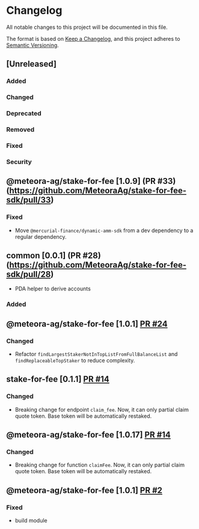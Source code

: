 # Changelog

All notable changes to this project will be documented in this file.

The format is based on [Keep a Changelog](https://keepachangelog.com/en/1.0.0/),
and this project adheres to [Semantic Versioning](https://semver.org/spec/v2.0.0.html).

## [Unreleased]

### Added

### Changed

### Deprecated

### Removed

### Fixed

### Security

## @meteora-ag/stake-for-fee [1.0.9] (PR #33)(https://github.com/MeteoraAg/stake-for-fee-sdk/pull/33)

### Fixed

- Move `@mercurial-finance/dynamic-amm-sdk` from a dev dependency to a regular dependency.

## common [0.0.1] (PR #28)(https://github.com/MeteoraAg/stake-for-fee-sdk/pull/28)

- PDA helper to derive accounts

### Added

## @meteora-ag/stake-for-fee [1.0.1] [PR #24](https://github.com/MeteoraAg/stake-for-fee-sdk/pull/24)

### Changed

- Refactor `findLargestStakerNotInTopListFromFullBalanceList` and `findReplaceableTopStaker` to reduce complexity.

## stake-for-fee [0.1.1] [PR #14](https://github.com/MeteoraAg/stake-for-fee-sdk/pull/14)

### Changed

- Breaking change for endpoint `claim_fee`. Now, it can only partial claim quote token. Base token will be automatically restaked.

## @meteora-ag/stake-for-fee [1.0.17] [PR #14](https://github.com/MeteoraAg/stake-for-fee-sdk/pull/14)

### Changed

- Breaking change for function `claimFee`. Now, it can only partial claim quote token. Base token will be automatically restaked.

## @meteora-ag/stake-for-fee [1.0.1] [PR #2](https://github.com/MeteoraAg/stake-for-fee-sdk/pull/2)

### Fixed

- build module
